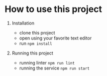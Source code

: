 # How to use this project

1. Installation
   - clone this project
   - open using your favorite text editor
   - run `npm install`
2. Running this project

   - running linter `npm run lint`
   - running the service `npm run start`
